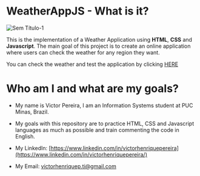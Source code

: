 # WeatherAppJS - What is it?
![Sem Título-1](https://user-images.githubusercontent.com/128002460/231919352-3a90a027-2bb0-455d-8d08-745074cec03e.png)

This is the implementation of a Weather Application using **HTML**, **CSS** and **Javascript**. The main goal of this project is to create an online application where users can check the weather for any region they want.

You can check the weather and test the application by clicking [HERE](https://victorhenriquep.github.io/WeatherAppJS)

# Who am I and what are my goals?
* My name is Victor Pereira, I am an Information Systems student at PUC Minas, Brazil.

* My goals with this repository are to practice HTML, CSS and Javascript languages as much as possible and train commenting the code in English.

* My LinkedIn: [https://www.linkedin.com/in/victorhenriquepereira](https://www.linkedin.com/in/victorhenriquepereira/)

* My Email: victorhenriquep.ti@gmail.com
